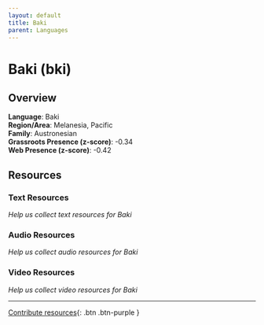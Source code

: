 ```yaml
---
layout: default
title: Baki
parent: Languages
---
```


# Baki (bki)

## Overview

**Language**: Baki  
**Region/Area**: Melanesia, Pacific  
**Family**: Austronesian  
**Grassroots Presence (z-score)**: -0.34  
**Web Presence (z-score)**: -0.42  

## Resources

### Text Resources
*Help us collect text resources for Baki*

### Audio Resources
*Help us collect audio resources for Baki*

### Video Resources
*Help us collect video resources for Baki*

---

[Contribute resources](https://forms.office.com/e/1SfLJx3u1r){: .btn .btn-purple }
